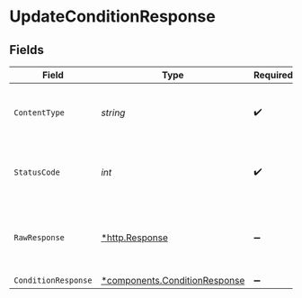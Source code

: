 # UpdateConditionResponse


## Fields

| Field                                                                         | Type                                                                          | Required                                                                      | Description                                                                   |
| ----------------------------------------------------------------------------- | ----------------------------------------------------------------------------- | ----------------------------------------------------------------------------- | ----------------------------------------------------------------------------- |
| `ContentType`                                                                 | *string*                                                                      | :heavy_check_mark:                                                            | HTTP response content type for this operation                                 |
| `StatusCode`                                                                  | *int*                                                                         | :heavy_check_mark:                                                            | HTTP response status code for this operation                                  |
| `RawResponse`                                                                 | [*http.Response](https://pkg.go.dev/net/http#Response)                        | :heavy_minus_sign:                                                            | Raw HTTP response; suitable for custom response parsing                       |
| `ConditionResponse`                                                           | [*components.ConditionResponse](../../models/components/conditionresponse.md) | :heavy_minus_sign:                                                            | OK                                                                            |
